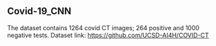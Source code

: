 ## Covid-19_CNN
The dataset contains 1264 covid CT images; 264 positive and 1000 negative tests. 
Dataset link: https://github.com/UCSD-AI4H/COVID-CT
